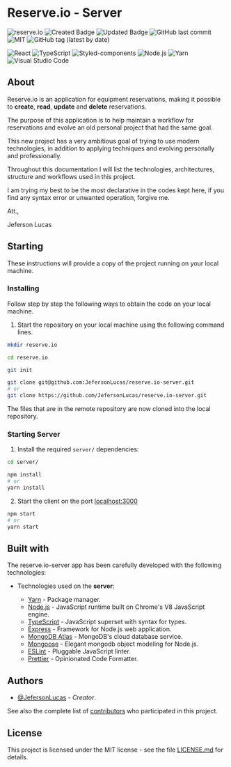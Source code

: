 # Reserve.io - Server

![reserve.io](https://img.shields.io/badge/JefersonLucas-reserve.io-brightgreen?style=flat)
![Created Badge](https://badges.pufler.dev/created/JefersonLucas/reserve.io-server?style=flat)
![Updated Badge](https://badges.pufler.dev/updated/JefersonLucas/reserve.io-server?style=flat)
![GitHub last commit](https://img.shields.io/github/last-commit/JefersonLucas/reserve.io-server?style=flat)
![MIT](https://img.shields.io/github/license/JefersonLucas/reserve.io-server?style=flat)
![GitHub tag (latest by date)](https://img.shields.io/github/v/tag/JefersonLucas/reserve.io-server?style=flat)

![React](https://img.shields.io/badge/-React-21262d?fff&style=flat-square&logo=react)
![TypeScript](https://img.shields.io/badge/-TypeScript-21262d?fff&style=flat-square&logo=typescript)
![Styled-components](https://img.shields.io/badge/-Styled%20components-21262d?fff&style=flat-square&logo=styled-components)
![Node.js](https://img.shields.io/badge/-Node.js-21262d?style=flat-square&logo=node.js&logoColor=509941)
![Yarn](https://img.shields.io/badge/-Yarn-21262d?fff&style=flat-square&logo=yarn)
![Visual Studio Code](https://img.shields.io/badge/-Visual%20Studio%20Code-21262d?fff&style=flat-square&logo=visual-studio-code&logoColor=007ACC)

## About

Reserve.io is an application for equipment reservations, making it possible to **create**, **read**, **update** and **delete** reservations.

The purpose of this application is to help maintain a workflow for reservations and evolve an old personal project that had the same goal.

This new project has a very ambitious goal of trying to use modern technologies, in addition to applying techniques and evolving personally and professionally.

Throughout this documentation I will list the technologies, architectures, structure and workflows used in this project.

I am trying my best to be the most declarative in the codes kept here, if you find any syntax error or unwanted operation, forgive me.

Att.,

Jeferson Lucas

## Starting

These instructions will provide a copy of the project running on your local machine.

### Installing

Follow step by step the following ways to obtain the code on your local machine.

1. Start the repository on your local machine using the following command lines.

```bash
mkdir reserve.io

cd reserve.io

git init

git clone git@github.com:JefersonLucas/reserve.io-server.git
# or
git clone https://github.com/JefersonLucas/reserve.io-server.git
```

The files that are in the remote repository are now cloned into the local repository.

### Starting Server

1. Install the required `server/` dependencies:

```bash
cd server/

npm install
# or
yarn install
```

2. Start the client on the port [localhost:3000](http://localhost:3000)

```bash
npm start
# or
yarn start
```

## Built with

The reserve.io-server app has been carefully developed with the following technologies:

- Technologies used on the **server**:

  - [Yarn](https://yarnpkg.com/) - Package manager.
  - [Node.js](https://nodejs.org/en/) - JavaScript runtime built on Chrome's V8 JavaScript engine.
  - [TypeScript](https://www.typescriptlang.org/pt/) - JavaScript superset with syntax for types.
  - [Express](https://expressjs.com/pt-br/) - Framework for Node.js web application.
  - [MongoDB Atlas](https://www.mongodb.com/atlas/database) - MongoDB's cloud database service.
  - [Mongoose](https://mongoosejs.com/) - Elegant mongodb object modeling for Node.js.
  - [ESLint](https://eslint.org/) - Pluggable JavaScript linter.
  - [Prettier](https://prettier.io/) - Opinionated Code Formatter.

## Authors

- [@JefersonLucas](https://github.com/JefersonLucas) - _Creator_.

See also the complete list of [contributors](https://github.com/JefersonLucas/reserve.io-server/contributors) who participated in this project.

## License

This project is licensed under the MIT license - see the file [LICENSE.md](https://github.com/JefersonLucas/reserve.io-server/blob/master/LICENSE.md) for details.
